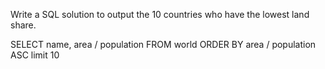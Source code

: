 Write a SQL solution to output the 10 countries who have the lowest land share.

SELECT name, area / population FROM world
ORDER BY area / population ASC
limit 10